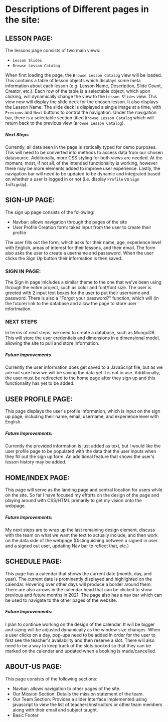 # Descriptions of Different pages in the site:


## LESSON PAGE:
The lessons page consists of two main views:
  - `Lesson Slides`
  - `Browse Lesson Catalog`

When first loading the page, the `Browse Lesson Catalog` view will be loaded. This contains a table of lesson objects which displays some meta information about each lesson (e.g. Lesson Name, Description, Slide Count, Creator, etc.). Each row of the table is a selectable object, which upon clicking, will dynamically change the view to the `Lesson Slides` view. This view now will display the slide deck for the chosen lesson. It also displays the Lesson Name. The slide deck is displayed a single image at a time, with `Previous` and `Next` buttons to control the navigation. Under the navigation bar, there is a selectable section titled `Browse Lesson Catalog` which will return back to the previous view (`Browse Lesson Catalog`).

##### Next Steps
Currently, all data seen in the page is statically typed for demo purposes. This will need to be converted into methods to access data from our chosen datasource. Additonally, more CSS styling for both views are needed. At the moment, most, if not all, of the intended functionality is working, however there may be more elements added to improve user experience. Lastly, the navigation bar will need to be updated to be dynamic and integrated based on whether a user is logged in or not (i.e. display `Profile` vs `Sign In`/`SignUp`).

## SIGN-UP PAGE:
The sign up page consists of the following:
- Navbar: allows navigation through the pages of the site
- User Profile Creation form: takes input from the user to create their profile

The user fills out the form, which asks for their name, age, experience level with English, areas of interest for their lessons, and their email. The form also asks the user to create a username and passsword. When the user clicks the Sign Up button their information is then saved.

### SIGN IN PAGE:
  The Sign in page inlcludes a similar theme to the one that we've been using through the entire project, such as color and font/font size. The user is greeted with 2 input text boxes for the user to put their username and password. There is also a "Forgot your password?" function, which will (in the future) link to the database and allow the page to store user infortmation. 
  
### NEXT STEPS 
In terms of next steps, we need to create a database, such as MongoDB. This will store the user credentials and dimensions in a dimensional model, allowing the site to pull and store information.
  
##### Future Improvements
Currently the user information does get saved to a JavaScript file, but as we are not sure how we will be saving the data yet it is not in use. Additionally, the user must be redirected to the home page after they sign up and this functionality has yet to be added.

## USER PROFILE PAGE:
This page displays the user's profile information, which is input on the sign up page, including their name, email, username, and experience level with English.
##### Future Improvements:
Currently the provided information is just added as text, but I would like the user profile page to be populated with the data that the user inputs when they fill out the sign up form. An additional feature that shows the user's lesson history may be added.

## HOME/INDEX PAGE:
This page will serve as the landing page and central location for users while on the site. So far I have focused my efforts on the design of the page and playing around with CSS/HTML primarily to get my vision onto the webpage.
##### Future Improvements:
My next steps are to wrap up the last remaining design element, discuss with the team on what we want the text to actually include, and then work on the data side of the webpage (Distinguishing between a signed in user and a signed out user, updating Nav bar to reflect that, etc.)

## SCHEDULE PAGE:
This page has a calendar that shows the current date (month, day, and year). The current date is prominently displayed and highlighted on the calendar. Hovering over other days will produce a border around them. There are also arrows in the calendar head that can be clicked to show previous and future months in 2021. The page also has a nav bar which can be used to navigate to the other pages of the website.
##### Future Improvements:
I plan to continue working on the design of the calendar. It will be bigger and sizing will be adjusted dynamically as the window size changes. When a user clicks on a day, pop-ups need to be added in order for the user to first see the teacher's availability and then reserve a slot. There will also need to be a way to keep track of the slots booked so that they can be marked on the calendar and updated when a booking is made/cancelled.

## ABOUT-US PAGE:
This page consists of the following sections:
  - Navbar: allows navigation to other pages of the site.
  - Our Mission Section: Details the mission statement of the team.
  - Our Team Section: Provides a slider interface implemented using javascript
    to view the list of teachers/instructors or other team members along with their email and subject taught.
  - Basic Footer
